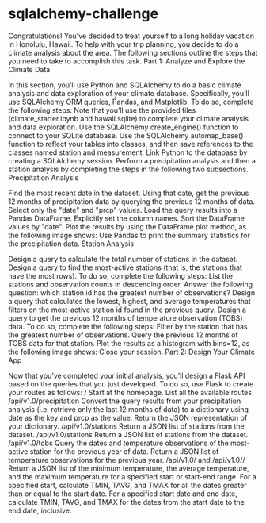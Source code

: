 # sqlalchemy-challenge
Congratulations! You've decided to treat yourself to a long holiday vacation in Honolulu, Hawaii. To help with your trip planning, you decide to do a climate analysis about the area. The following sections outline the steps that you need to take to accomplish this task.
Part 1: Analyze and Explore the Climate Data

In this section, you’ll use Python and SQLAlchemy to do a basic climate analysis and data exploration of your climate database. Specifically, you’ll use SQLAlchemy ORM queries, Pandas, and Matplotlib. To do so, complete the following steps:
Note that you’ll use the provided files (climate_starter.ipynb and hawaii.sqlite) to complete your climate analysis and data exploration.
Use the SQLAlchemy create_engine() function to connect to your SQLite database.
Use the SQLAlchemy automap_base() function to reflect your tables into classes, and then save references to the classes named station and measurement.
Link Python to the database by creating a SQLAlchemy session.
Perform a precipitation analysis and then a station analysis by completing the steps in the following two subsections.
Precipitation Analysis

Find the most recent date in the dataset.
Using that date, get the previous 12 months of precipitation data by querying the previous 12 months of data.
Select only the "date" and "prcp" values.
Load the query results into a Pandas DataFrame. Explicitly set the column names.
Sort the DataFrame values by "date".
Plot the results by using the DataFrame plot method, as the following image shows:
Use Pandas to print the summary statistics for the precipitation data.
Station Analysis

Design a query to calculate the total number of stations in the dataset.
Design a query to find the most-active stations (that is, the stations that have the most rows). To do so, complete the following steps:
List the stations and observation counts in descending order.
Answer the following question: which station id has the greatest number of observations?
Design a query that calculates the lowest, highest, and average temperatures that filters on the most-active station id found in the previous query.
Design a query to get the previous 12 months of temperature observation (TOBS) data. To do so, complete the following steps:
Filter by the station that has the greatest number of observations.
Query the previous 12 months of TOBS data for that station.
Plot the results as a histogram with bins=12, as the following image shows:
Close your session.
Part 2: Design Your Climate App

Now that you’ve completed your initial analysis, you’ll design a Flask API based on the queries that you just developed. To do so, use Flask to create your routes as follows:
/
Start at the homepage.
List all the available routes.
/api/v1.0/precipitation
Convert the query results from your precipitation analysis (i.e. retrieve only the last 12 months of data) to a dictionary using date as the key and prcp as the value.
Return the JSON representation of your dictionary.
/api/v1.0/stations
Return a JSON list of stations from the dataset.
/api/v1.0/stations
Return a JSON list of stations from the dataset.
/api/v1.0/tobs
Query the dates and temperature observations of the most-active station for the previous year of data.
Return a JSON list of temperature observations for the previous year.
/api/v1.0/<start> and /api/v1.0/<start>/<end>
Return a JSON list of the minimum temperature, the average temperature, and the maximum temperature for a specified start or start-end range.
For a specified start, calculate TMIN, TAVG, and TMAX for all the dates greater than or equal to the start date.
For a specified start date and end date, calculate TMIN, TAVG, and TMAX for the dates from the start date to the end date, inclusive.
